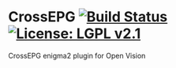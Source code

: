 CrossEPG [![Build Status](https://travis-ci.com/OpenVisionE2/CrossEPG.svg?branch=master)](https://travis-ci.com/OpenVisionE2/CrossEPG) [![License: LGPL v2.1](https://img.shields.io/badge/License-LGPL%20v2.1-blue.svg)](https://www.gnu.org/licenses/lgpl-2.1)
========
CrossEPG enigma2 plugin for Open Vision
